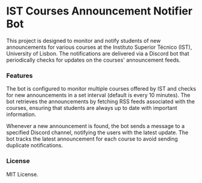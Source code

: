 # IST Courses Announcement Notifier Bot

This project is designed to monitor and notify students of new announcements for various courses at the Instituto Superior Técnico (IST), University of Lisbon. The notifications are delivered via a Discord bot that periodically checks for updates on the courses' announcement feeds.

### Features

The bot is configured to monitor multiple courses offered by IST and checks for new announcements in a set interval (default is every 10 minutes). The bot retrieves the announcements by fetching RSS feeds associated with the courses, ensuring that students are always up to date with important information.

Whenever a new announcement is found, the bot sends a message to a specified Discord channel, notifying the users with the latest update. The bot tracks the latest announcement for each course to avoid sending duplicate notifications.

### License

MIT License.
